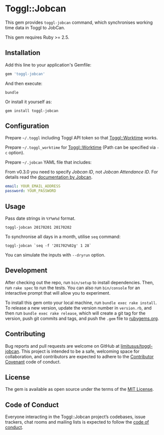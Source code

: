 # Toggl::Jobcan

This gem provides `toggl-jobcan` command, which synchronises working time data in Toggl to JobCan.

This gem requires Ruby >= 2.5.

## Installation

Add this line to your application's Gemfile:

```ruby
gem 'toggl-jobcan'
```

And then execute:

```console
bundle
```

Or install it yourself as:

```console
gem install toggl-jobcan
```

## Configuration

Prepare `~/.toggl` including Toggl API token so that [Toggl::Worktime](https://github.com/limitusus/toggl-worktime) works.

Prepare `~/.toggl_worktime` for [Toggl::Worktime](https://github.com/limitusus/toggl-worktime) (Path can be specified via `-c` option).

Prepare `~/.jobcan` YAML file that includes:

From v0.3.0 you need to specify *Jobcan ID*, not *Jobcan Attendance ID*. For details read the [documentation by Jobcan](https://jobcanwf.zendesk.com/hc/ja/articles/224910508).

```yaml
email: YOUR_EMAIL_ADDRESS
password: YOUR_PASSWORD
```

## Usage

Pass date strings in `%Y%m%d` format.

```console
toggl-jobcan 20170201 20170202
```

To synchronise all days in a month, utilise `seq` command:

```console
toggl-jobcan `seq -f '201702%02g' 1 28`
```

You can simulate the inputs with `--dryrun` option.

## Development

After checking out the repo, run `bin/setup` to install dependencies. Then, run `rake spec` to run the tests. You can also run `bin/console` for an interactive prompt that will allow you to experiment.

To install this gem onto your local machine, run `bundle exec rake install`. To release a new version, update the version number in `version.rb`, and then run `bundle exec rake release`, which will create a git tag for the version, push git commits and tags, and push the `.gem` file to [rubygems.org](https://rubygems.org).

## Contributing

Bug reports and pull requests are welcome on GitHub at [limitusus/toggl-jobcan](https://github.com/limitusus/toggl-jobcan). This project is intended to be a safe, welcoming space for collaboration, and contributors are expected to adhere to the [Contributor Covenant](http://contributor-covenant.org) code of conduct.

## License

The gem is available as open source under the terms of the [MIT License](https://opensource.org/licenses/MIT).

## Code of Conduct

Everyone interacting in the Toggl::Jobcan project’s codebases, issue trackers, chat rooms and mailing lists is expected to follow the [code of conduct](https://github.com/limitusus/toggl-jobcan/blob/master/CODE_OF_CONDUCT.md).
